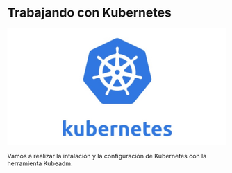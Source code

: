 # Trabajando con Kubernetes

![Kubernetes](image/Kubernetes.jpg)

Vamos a realizar la intalación y la configuración de Kubernetes con la herramienta Kubeadm.
